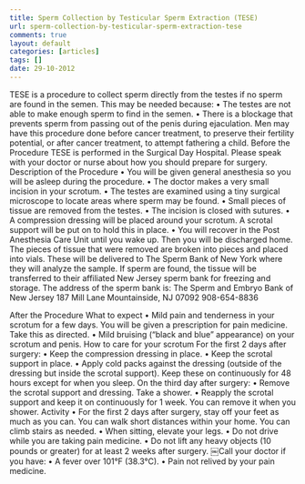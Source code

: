 ```yaml
---
title: Sperm Collection by Testicular Sperm Extraction (TESE)
url: sperm-collection-by-testicular-sperm-extraction-tese
comments: true
layout: default
categories: [articles]
tags: []
date: 29-10-2012
---
```

TESE is a procedure to collect sperm directly from the testes if no sperm are found in the semen. This may be needed because:
• The testes are not able to make enough sperm to find in the semen.
• There is a blockage that prevents sperm from passing out of the penis during ejaculation.
Men may have this procedure done before cancer treatment, to preserve their fertility potential, or after cancer treatment, to attempt fathering a child.
Before the Procedure
TESE is performed in the Surgical Day Hospital. Please speak with your doctor or nurse about how you should prepare for surgery.
Description of the Procedure
• You will be given general anesthesia so you will be asleep during the procedure.
• The doctor makes a very small incision in your scrotum.
• The testes are examined using a tiny surgical microscope to locate areas where sperm may be found.
• Small pieces of tissue are removed from the testes.
• The incision is closed with sutures.
• A compression dressing will be placed around your scrotum. A scrotal support will be put on to hold this in place.
• You will recover in the Post Anesthesia Care Unit until you wake up. Then you will be discharged home.
The pieces of tissue that were removed are broken into pieces and placed into vials. These will be delivered
to The Sperm Bank of New York where they will analyze the sample. If sperm are found, the tissue will be transferred to their affiliated New Jersey sperm bank for freezing and storage. The address of the sperm bank is:
The Sperm and Embryo Bank of New Jersey 187 Mill Lane
Mountainside, NJ 07092
908-654-8836


After the Procedure
What to expect
• Mild pain and tenderness in your scrotum for a few days. You will be given a prescription for pain medicine. Take this as directed.
• Mild bruising (“black and blue” appearance) on your scrotum and penis.
How to care for your scrotum
For the first 2 days after surgery:
• Keep the compression dressing in place.
• Keep the scrotal support in place.
• Apply cold packs against the dressing (outside of the dressing but inside the scrotal support). Keep these on continuously for 48 hours except for when you sleep.
On the third day after surgery:
• Remove the scrotal support and dressing. Take a shower.
• Reapply the scrotal support and keep it on continuously for 1 week. You can remove it when you shower.
Activity
• For the first 2 days after surgery, stay off your feet as much as you can. You can walk short distances within your home. You can climb stairs as needed.
• When sitting, elevate your legs.
• Do not drive while you are taking pain medicine.
• Do not lift any heavy objects (10 pounds or greater) for at least 2 weeks after surgery.
￼Call your doctor if you have:
• A fever over 101°F (38.3°C).
• Pain not relived by your pain medicine.